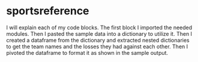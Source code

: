 # sportsreference
I will explain each of my code blocks.
The first block I imported the needed modules.
Then I pasted the sample data into a dictionary to utilize it.
Then I created a dataframe from the dictionary and extracted nested dictionaries to get the team names and the losses they had against each other.
Then I pivoted the dataframe to format it as shown in the sample output.
